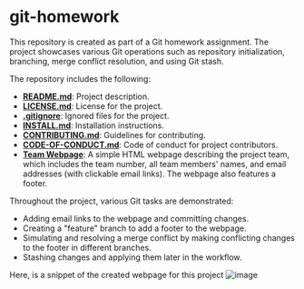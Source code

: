 # git-homework

This repository is created as part of a Git homework assignment. The project showcases various Git operations such as repository initialization, branching, merge conflict resolution, and using Git stash.

The repository includes the following:
- **[README.md](README.md)**: Project description.
- **[LICENSE.md](LICENSE)**: License for the project.
- **[.gitignore](.gitignore)**: Ignored files for the project.
- **[INSTALL.md](INSTALL.md)**: Installation instructions.
- **[CONTRIBUTING.md](CONTRIBUTING.md)**: Guidelines for contributing.
- **[CODE-OF-CONDUCT.md](CODE-OF-CONDUCT.md)**: Code of conduct for project contributors.
- **[Team Webpage](https://pmj-se-fall-24.github.io/git-homework/team.html)**: A simple HTML webpage describing the project team, which includes the team number, all team members' names, and email addresses (with clickable email links). The webpage also features a footer.

Throughout the project, various Git tasks are demonstrated:
- Adding email links to the webpage and committing changes.
- Creating a "feature" branch to add a footer to the webpage.
- Simulating and resolving a merge conflict by making conflicting changes to the footer in different branches.
- Stashing changes and applying them later in the workflow.

Here, is a snippet of the created webpage for this project
![image](https://github.com/user-attachments/assets/1694e257-99d8-403d-b960-edef857472b3)

